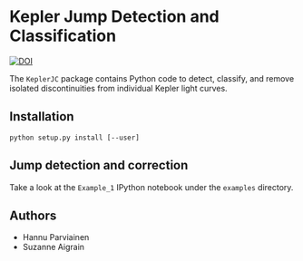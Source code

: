 Kepler Jump Detection and Classification
========================================

[![DOI](https://zenodo.org/badge/5871/hpparvi/PyTransit.svg)](https://zenodo.org/badge/latestdoi/5871/hpparvi/PyTransit)

The `KeplerJC` package contains Python code to detect, classify, and remove isolated
discontinuities from individual Kepler light curves. 

Installation
------------

    python setup.py install [--user]


Jump detection and correction
-----------------------------

Take a look at the `Example_1` IPython notebook under the `examples` directory. 


Authors
-------

- Hannu Parviainen
- Suzanne Aigrain

